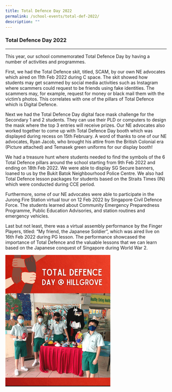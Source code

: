 ```yaml
---
title: Total Defence Day 2022
permalink: /school-events/total-def-2022/
description: ""
---
```

### **Total Defence Day 2022**
-----------------------------------------------------------------------------
This year, our school commemorated Total Defence Day by having a number of activities and programmes.

First, we had the Total Defence skit, titled, SCAM, by our own NE advocates which aired on 11th Feb 2022 during C space. The skit showed how students may get scammed by social media activities such as Instagram where scammers could request to be friends using fake identities. The scammers may, for example, request for money or black mail them with the victim’s photos. This correlates with one of the pillars of Total Defence which is Digital Defence.

Next we had the Total Defence Day digital face mask challenge for the Secondary 1 and 2 students. They can use their PLD or computers to design the mask where the top 3 entries will receive prizes. Our NE advocates also worked together to come up with Total Defence Day booth which was displayed during recess on 15th February. A word of thanks to one of our NE advocates, Ryan Jacob, who brought his attire from the British Colonial era (Picture attached) and Temasek green uniforms for our display booth!

We had a treasure hunt where students needed to find the symbols of the 6 Total Defence pillars around the school starting from 9th Feb 2022 and ending on 18th Feb 2022. We were able to display SG Secure banners, loaned to us by the Bukit Batok Neighbourhood Police Centre. We also had Total Defence lesson packages for students based on the Straits Times (IN) which were conducted during CCE period.

Furthermore, some of our NE advocates were able to participate in the Jurong Fire Station virtual tour on 12 Feb 2022 by Singapore Civil Defence Force. The students learned about Community Emergency Preparedness Programme, Public Education Advisories, and station routines and emergency vehicles.

Last but not least, there was a virtual assembly performance by the Finger Players, titled: “My friend, the Japanese Soldier”, which was aired live on 16th Feb 2022 during PG lesson. The performance showcased the importance of Total Defence and the valuable lessons that we can learn based on the Japanese conquest of Singapore during World War 2.

<img src="/images/Total%20Defence%20Day%202022.gif" 
     style="width:65%">